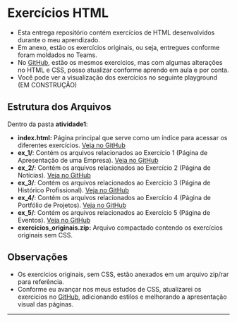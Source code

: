# Exercícios HTML

- Esta entrega repositório contém exercícios de HTML desenvolvidos durante o meu aprendizado.
- Em anexo, estão os exercícios originais, ou seja, entregues conforme foram moldados no Teams.
- No [GitHub](https://github.com/chriskryon/fatec-desenvolvimento-web-i), estão os mesmos exercícios, mas com algumas alterações no HTML e CSS, posso atualizar conforme aprendo em aula e por conta.
- Você pode ver a visualização dos exercícios no seguinte playground (EM CONSTRUÇÃO)

## Estrutura dos Arquivos

Dentro da pasta **atividade1**:
* **index.html:** Página principal que serve como um índice para acessar os diferentes exercícios. [Veja no GitHub](https://github.com/chriskryon/fatec-desenvolvimento-web-i/blob/original-exercise-series-1/atividade_1/index.html)
* **ex_1/**: Contém os arquivos relacionados ao Exercício 1 (Página de Apresentação de uma Empresa). [Veja no GitHub](https://github.com/chriskryon/fatec-desenvolvimento-web-i/blob/original-exercise-series-1/atividade_1/ex_1/index.html)
* **ex_2/**: Contém os arquivos relacionados ao Exercício 2 (Página de Notícias). [Veja no GitHub](https://github.com/chriskryon/fatec-desenvolvimento-web-i/blob/original-exercise-series-1/atividade_1/ex_2/index.html)
* **ex_3/**: Contém os arquivos relacionados ao Exercício 3 (Página de Histórico Profissional). [Veja no GitHub](https://github.com/chriskryon/fatec-desenvolvimento-web-i/blob/original-exercise-series-1/atividade_1/ex_3/index.html)
* **ex_4/**: Contém os arquivos relacionados ao Exercício 4 (Página de Portfólio de Projetos). [Veja no GitHub](https://github.com/chriskryon/fatec-desenvolvimento-web-i/blob/original-exercise-series-1/atividade_1/ex_4/index.html)
* **ex_5/**: Contém os arquivos relacionados ao Exercício 5 (Página de Eventos). [Veja no GitHub](https://github.com/chriskryon/fatec-desenvolvimento-web-i/blob/original-exercise-series-1/atividade_1/ex_5/index.html)
* **exercicios_originais.zip:** Arquivo compactado contendo os exercícios originais sem CSS.

## Observações
* Os exercícios originais, sem CSS, estão anexados em um arquivo zip/rar para referência.
* Conforme eu avançar nos meus estudos de CSS, atualizarei os exercícios no [GitHub](https://github.com/chriskryon/fatec-desenvolvimento-web-i/tree/original-exercise-series-1/atividade_1), adicionando estilos e melhorando a apresentação visual das páginas.
****